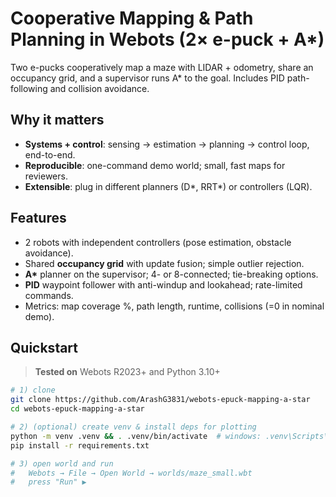 # Cooperative Mapping & Path Planning in Webots (2× e-puck + A*)

Two e-pucks cooperatively map a maze with LIDAR + odometry, share an occupancy grid,
and a supervisor runs A* to the goal. Includes PID path-following and collision avoidance.

## Why it matters
- **Systems + control**: sensing → estimation → planning → control loop, end-to-end.
- **Reproducible**: one-command demo world; small, fast maps for reviewers.
- **Extensible**: plug in different planners (D*, RRT*) or controllers (LQR).

## Features
- 2 robots with independent controllers (pose estimation, obstacle avoidance).
- Shared **occupancy grid** with update fusion; simple outlier rejection.
- **A\*** planner on the supervisor; 4- or 8-connected; tie-breaking options.
- **PID** waypoint follower with anti-windup and lookahead; rate-limited commands.
- Metrics: map coverage %, path length, runtime, collisions (=0 in nominal demo).

## Quickstart
> **Tested on** Webots R2023+ and Python 3.10+

```bash
# 1) clone
git clone https://github.com/ArashG3831/webots-epuck-mapping-a-star
cd webots-epuck-mapping-a-star

# 2) (optional) create venv & install deps for plotting
python -m venv .venv && . .venv/bin/activate  # windows: .venv\Scripts\activate
pip install -r requirements.txt

# 3) open world and run
#   Webots → File → Open World → worlds/maze_small.wbt
#   press "Run" ▶

